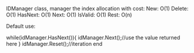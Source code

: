 IDManager class, manager the index allocation with cost:
New: O(1)
Delete: O(1)
HasNext: O(1)
Next: O(1)
IsValid: O(1)
Rest: O(n)

Default use:

while(idManager.HasNext()){
	idManager.Next();//use the value returned here
}
idManager.Reset();//iteration end